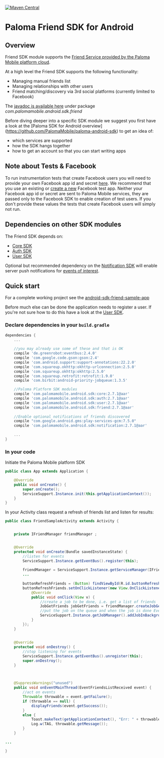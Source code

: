[![Maven Central](https://maven-badges.herokuapp.com/maven-central/com.palomamobile.android.sdk/friend/badge.svg)](https://maven-badges.herokuapp.com/maven-central/com.palomamobile.android.sdk/friend)

# Paloma Friend SDK for Android

## Overview
Friend SDK module supports the [Friend Service provided by the Paloma Mobile platform cloud](http://46.137.242.200/docs/friend-service/index.html#_service_description).

At a high level the Friend SDK supports the following functionality:

* Managing manual friends list
* Managing relationships with other users
* Friend matching/discovery via 3rd social platforms (currently limited to Facebook)

The [javadoc is available here](http://palomamobile.github.io/paloma-android-sdk/docs/index.html) under package _com.palomamobile.android.sdk.friend_

Before diving deeper into a specific SDK module we suggest you first have a look at the [Paloma SDK for Android overview]
 (https://github.com/PalomaMobile/paloma-android-sdk) to get an idea of:

* which services are supported
* how the SDK hangs together
* how to get an account so that you can start writing apps

## Note about Tests & Facebook
To run instrumentation tests that create Facebook users you will need to provide your own Facebook app id and secret [here](./android-sdk-user-library/src/androidTest/res/values/strings.xml).
We recommend that you use an existing or [create a new](https://developers.facebook.com/quickstarts/?platform=android) Facebook test app.
Neither your Facebook app id or secret are sent to Paloma Mobile services, they are passed only to the Facebook SDK to enable
creation of test users. If you don't provide these values the tests that create Facebook users will simply not run.

## Dependencies on other SDK modules
The Friend SDK depends on:

* [Core SDK](../palomamobile-android-sdk-core)
* [Auth SDK](../palomamobile-android-sdk-auth)
* [User SDK](../palomamobile-android-sdk-user)

Optional but recommended dependency on the [Notification SDK](../palomamobile-android-sdk-notification)
will enable server push notifications for [events of interest](http://46.137.242.200/docs/friend-service/index.html#_notifications).


## Quick start

For a complete working project see the [android-sdk-friend-sample-app](../palomamobile-android-sdk-friend/android-sdk-friend-sample-app)

Before much else can be done the application needs to register a user. If you're not sure how to do this have a look 
at the [User SDK](../palomamobile-android-sdk-user).

### Declare dependencies in your `build.gradle`

```groovy
dependencies {
    ...
    
    //you may already use some of these and that is OK
    compile 'de.greenrobot:eventbus:2.4.0'
    compile 'com.google.code.gson:gson:2.4'
    compile 'com.android.support:support-annotations:22.2.0'
    compile 'com.squareup.okhttp:okhttp-urlconnection:2.5.0'
    compile 'com.squareup.okhttp:okhttp:2.5.0'
    compile 'com.squareup.retrofit:retrofit:1.9.0'
    compile 'com.birbit:android-priority-jobqueue:1.3.5'

    //Paloma Platform SDK modules
    compile 'com.palomamobile.android.sdk:core:2.7.1@aar'
    compile 'com.palomamobile.android.sdk:auth:2.7.1@aar'
    compile 'com.palomamobile.android.sdk:user:2.7.1@aar'
    compile 'com.palomamobile.android.sdk:friend:2.7.1@aar'
    
    //Enable optional notifications of friends discovered
    compile "com.google.android.gms:play-services-gcm:7.5.0"
    compile 'com.palomamobile.android.sdk:notification:2.7.1@aar'
    
    ... 
}
```

### In your code

Initiate the Paloma Mobile platform SDK

```java
public class App extends Application {

    @Override
    public void onCreate() {
        super.onCreate();
        ServiceSupport.Instance.init(this.getApplicationContext());
    }
}
```

In your Activity class request a refresh of friends list and listen for results:

```java
public class FriendSampleActivity extends Activity {


    private IFriendManager friendManager ;


    @Override
    protected void onCreate(Bundle savedInstanceState) {
        //listen for events
        ServiceSupport.Instance.getEventBus().register(this);
        
        friendManager = ServiceSupport.Instance.getServiceManager(IFriendManager.class);
        ...
        
        buttonRefreshFriends = (Button) findViewById(R.id.buttonRefreshFriends);
        buttonRefreshFriends.setOnClickListener(new View.OnClickListener() {
            @Override
            public void onClick(View v) {
                //create a job to be done, i.e. get a list of friends 
                JobGetFriends jobGetFriends = friendManager.createJobGetFriends();
                //put the job on the queue and when the job is done EventFriendsListReceived will be fired 
                ServiceSupport.Instance.getJobManager().addJobInBackground(jobGetFriends);
            }
        });
    }
    
    
    @Override
    protected void onDestroy() {
        //stop listening for events
        ServiceSupport.Instance.getEventBus().unregister(this);
        super.onDestroy();
    }
    

    
    @SuppressWarnings("unused")
    public void onEventMainThread(EventFriendsListReceived event) {
        //act on events
        Throwable throwable = event.getFailure();
        if (throwable == null) {
            displayFriends(event.getSuccess());
        }
        else {
            Toast.makeText(getApplicationContext(), "Err: " + throwable.getMessage(), Toast.LENGTH_SHORT).show();
            Log.w(TAG, throwable.getMessage());
        }
    }
    
...

}
```
